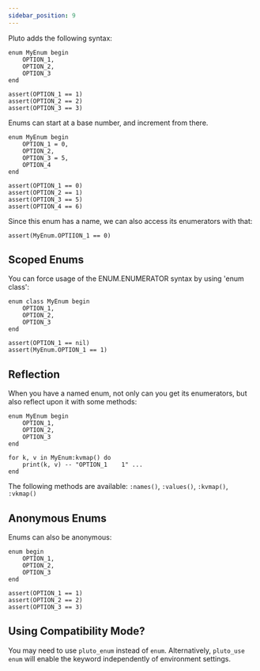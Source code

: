 ```yaml
---
sidebar_position: 9
---
```

Pluto adds the following syntax:
```pluto
enum MyEnum begin
    OPTION_1,
    OPTION_2,
    OPTION_3
end

assert(OPTION_1 == 1)
assert(OPTION_2 == 2)
assert(OPTION_3 == 3)
```

Enums can start at a base number, and increment from there.
```pluto
enum MyEnum begin
    OPTION_1 = 0,
    OPTION_2,
    OPTION_3 = 5,
    OPTION_4
end

assert(OPTION_1 == 0)
assert(OPTION_2 == 1)
assert(OPTION_3 == 5)
assert(OPTION_4 == 6)
```
Since this enum has a name, we can also access its enumerators with that:
```pluto
assert(MyEnum.OPTIION_1 == 0)
```

## Scoped Enums
You can force usage of the ENUM.ENUMERATOR syntax by using 'enum class':
```pluto
enum class MyEnum begin
    OPTION_1,
    OPTION_2,
    OPTION_3
end

assert(OPTION_1 == nil)
assert(MyEnum.OPTION_1 == 1)
```

## Reflection
When you have a named enum, not only can you get its enumerators, but also reflect upon it with some methods:
```pluto
enum MyEnum begin
    OPTION_1,
    OPTION_2,
    OPTION_3
end

for k, v in MyEnum:kvmap() do
    print(k, v) -- "OPTION_1    1" ...
end
```
The following methods are available: `:names()`, `:values()`, `:kvmap()`, `:vkmap()`

## Anonymous Enums
Enums can also be anonymous:
```pluto
enum begin
    OPTION_1,
    OPTION_2,
    OPTION_3
end

assert(OPTION_1 == 1)
assert(OPTION_2 == 2)
assert(OPTION_3 == 3)
```

## Using Compatibility Mode?
You may need to use `pluto_enum` instead of `enum`. Alternatively, `pluto_use enum` will enable the keyword independently of environment settings.
